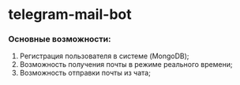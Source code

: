 # telegram-mail-bot

### Основные возможности:
1. Регистрация пользователя в системе (MongoDB);
2. Возможность получения почты в режиме реального времени;
3. Возможность отправки почты из чата;
